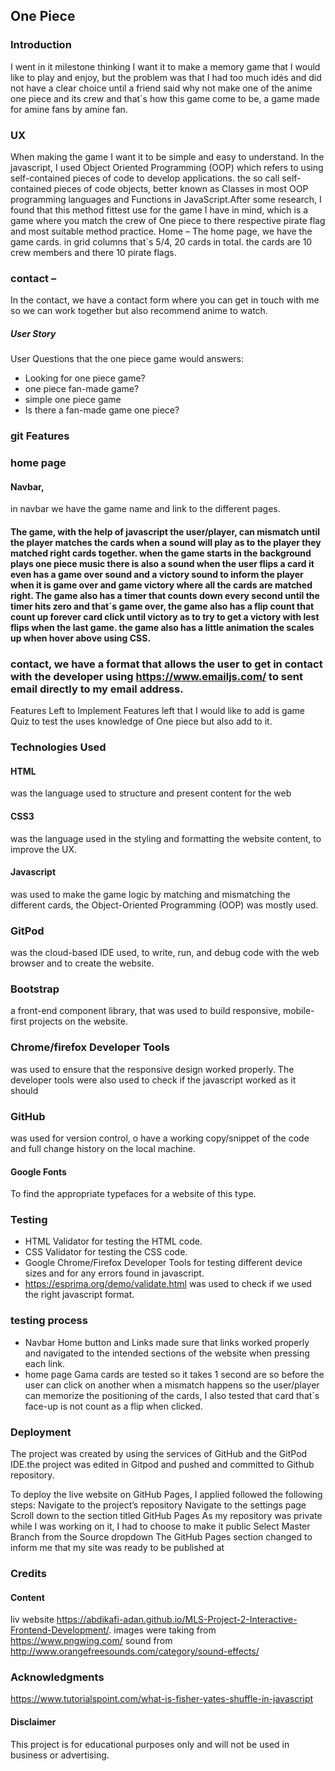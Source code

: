 ## One Piece

### Introduction  
I went in it milestone thinking I want it to make a memory game that I would like to play and enjoy, but the problem was that I had too much idés and did not have a clear choice until a friend said why not make one of the anime one piece and its crew and that´s how this game come to be, a game made for amine fans by amine fan. 
### UX
When making the game I want it to be simple and easy to understand. In the javascript, I used Object Oriented Programming (OOP) which refers to using self-contained pieces of code to develop applications. the so call self-contained pieces of code objects, better known as Classes in most OOP programming languages and Functions in JavaScript.After some research, I found that this method fittest use for the game I have in mind, which is a game where you match the crew of One piece to there respective pirate flag and most suitable method practice.
Home –  The home page, we have the game cards.
in grid columns that´s 5/4, 20 cards in total.
the cards are 10 crew members and there 10 pirate flags.
###   contact – 
In the contact, we have a  contact form where you can get in touch with me so we can work together but also recommend anime to watch.
##### User Story 
User Questions that the one piece game would answers:
 * Looking for one piece game?
* one piece fan-made game?
* simple one piece game
* Is there a fan-made game one piece?

### git Features

### home page
 #### Navbar, 
 in navbar we have the game name and link to the different pages. 
#### The game, with the help of javascript the user/player, can mismatch until the player matches the cards when a sound will play as to the player they matched right cards together. when the game starts in the background plays one piece music there is also a sound when the user flips a card it even has a game over sound and a victory sound to inform the player when it is game over and game victory where all the cards are matched right. The game also has a timer that counts down every second until the timer hits zero and that´s game over, the game also has a flip count that count up forever card click until victory as to try to get a victory with lest flips when the last game. the game also has a little animation the scales up when hover above using CSS.

 ### contact, we have a format that allows the user to get in contact with the developer using https://www.emailjs.com/ to sent email directly to my email address.

Features Left to Implement
Features left that I would like to add is game Quiz to test the uses knowledge of One piece but also add to it.


### Technologies Used


#### HTML 
was the language used to structure and present content for the web
#### CSS3 
was the language used in the styling and formatting the website content, to improve the UX.
#### Javascript 
was used to make the game logic by matching and mismatching the different cards, the Object-Oriented Programming (OOP) was mostly used.
### GitPod 
was the cloud-based IDE used, to write, run, and debug code with the web browser and to create the website.
### Bootstrap
 a front-end component library, that was used to build responsive, mobile-first projects on the website.
 ### Chrome/firefox Developer Tools
  was used to ensure that the responsive design worked properly. The developer tools were also used to check if the javascript worked as it should 
 ### GitHub 
 was used for version control, o have a working copy/snippet of the code and full change history on the local machine.

 #### Google Fonts
  To find the appropriate typefaces for a website of this type.

### Testing

* HTML Validator for testing the HTML code.
* CSS Validator for testing the CSS code.
* Google Chrome/Firefox Developer Tools for testing different device sizes and for any errors found in javascript.
* https://esprima.org/demo/validate.html  was used to check if we used the right javascript format.

### testing process 
* Navbar
Home button and Links made sure that links worked properly and navigated to the intended sections of the website when pressing each link. 
* home page
Gama cards are tested so it takes 1 second are so before the user can click on another when a mismatch happens so the user/player can memorize the positioning of the cards, I  also tested that card that´s face-up is not count as a flip when clicked.

### Deployment

The project was created by using the services of GitHub and the GitPod IDE.the project was edited in Gitpod and pushed and committed to Github repository.

To deploy the live  website on GitHub Pages, I applied  followed the following steps:
Navigate to the project’s repository
Navigate to the settings page
Scroll down to the section titled GitHub Pages
As my repository was private while I was working on it, I had to choose to make it public
Select Master Branch from the Source dropdown
The GitHub Pages section changed to inform me that my site was ready to be published at


### Credits
#### Content
liv website  https://abdikafi-adan.github.io/MLS-Project-2-Interactive-Frontend-Development/.
images were taking from https://www.pngwing.com/
sound from http://www.orangefreesounds.com/category/sound-effects/



### Acknowledgments
https://www.tutorialspoint.com/what-is-fisher-yates-shuffle-in-javascript


#### Disclaimer
This project is for educational purposes only and will not be used in business or advertising.
